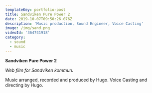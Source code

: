 ```yaml
---
templateKey: portfolio-post
title: Sandviken Pure Power 2
date: 2019-10-07T09:50:26.076Z
description: 'Music production, Sound Engineer, Voice Casting'
image: /img/sand.png
videoId: '364741918'
category:
  - sound
  - music
---
```

**Sandviken Pure Power 2**

_Web film for Sandviken kommun._



Music arranged, recorded and produced by Hugo. Voice Casting and directing by Hugo.
